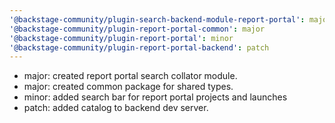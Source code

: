 ```yaml
---
'@backstage-community/plugin-search-backend-module-report-portal': major
'@backstage-community/plugin-report-portal-common': major
'@backstage-community/plugin-report-portal': minor
'@backstage-community/plugin-report-portal-backend': patch
---
```


- major: created report portal search collator module.
- major: created common package for shared types.
- minor: added search bar for report portal projects and launches
- patch: added catalog to backend dev server.
